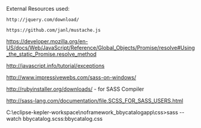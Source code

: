 
External Resources used:

	http://jquery.com/download/

	https://github.com/janl/mustache.js

https://developer.mozilla.org/en-US/docs/Web/JavaScript/Reference/Global_Objects/Promise/resolve#Using_the_static_Promise.resolve_method

http://javascript.info/tutorial/exceptions


http://www.impressivewebs.com/sass-on-windows/


http://rubyinstaller.org/downloads/  - for SASS Compiler

http://sass-lang.com/documentation/file.SCSS_FOR_SASS_USERS.html


C:\eclipse-kepler-workspace\noframework_bbycatalogapp\css>sass --watch bbycatalog.scss:bbycatalog.css


